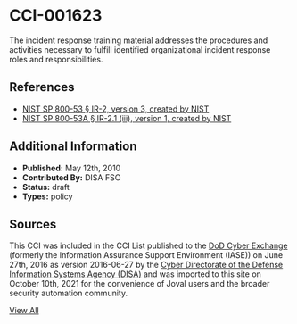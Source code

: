 # CCI-001623

The incident response training material addresses the procedures and activities necessary to fulfill identified organizational incident response roles and responsibilities.

## References ##

* [NIST SP 800-53 § IR-2, version 3, created by NIST](http://csrc.nist.gov/publications/PubsSPs.html)
* [NIST SP 800-53A § IR-2.1 (iii), version 1, created by NIST](http://csrc.nist.gov/publications/PubsSPs.html)


## Additional Information ##

* **Published:** May 12th, 2010
* **Contributed By:** DISA FSO
* **Status:** draft
* **Types:** policy

## Sources ##

This CCI was included in the CCI List published to the [DoD Cyber Exchange](https://public.cyber.mil/stigs/cci/)
(formerly the Information Assurance Support Environment (IASE)) on June 27th, 2016 as version
2016-06-27 by the [Cyber Directorate of the Defense Information Systems Agency (DISA)](https://public.cyber.mil/about-cyber/)
and was imported to this site on October 10th, 2021 for the convenience of Joval users and the broader
security automation community.

[View All](../README.md)
